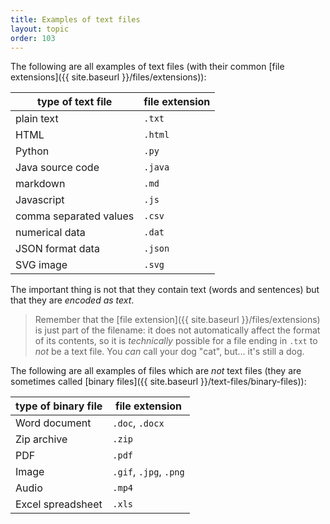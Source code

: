 ```yaml
---
title: Examples of text files
layout: topic
order: 103
---
```


The following are all examples of text files (with their common
[file extensions]({{ site.baseurl }}/files/extensions)):

| type of text file           |  file extension             |
|-----------------------------|-----------------------------|
| plain text                  | `.txt`                      |
| HTML                        | `.html`                     |
| Python                      | `.py`                       |
| Java source code            | `.java`                     |
| markdown                    | `.md`                       |
| Javascript                  | `.js`                       |
| comma separated values      | `.csv`                      |
| numerical data              | `.dat`                      |
| JSON format data            | `.json`                     |
| SVG image                   | `.svg`                      |

The important thing is not that they contain text (words and sentences) but
that they are _encoded as text_.

> Remember that the [file extension]({{ site.baseurl }}/files/extensions) is 
> just part of the filename: it does not automatically affect the format of its
> contents, so it is _technically_ possible for a file ending in `.txt` to
> _not_ be a text file. You _can_ call your dog "cat", but... it's still a dog.

The following are all examples of files which are _not_ text files
(they are sometimes called [binary files]({{ site.baseurl }}/text-files/binary-files)):

| type of binary file         |  file extension             |
|-----------------------------|-----------------------------|
| Word document               | `.doc`, `.docx`             |
| Zip archive                 | `.zip`                      |
| PDF                         | `.pdf`                      |
| Image                       | `.gif`, `.jpg`, `.png`      |
| Audio                       | `.mp4`                      |
| Excel spreadsheet           | `.xls`                      |


 